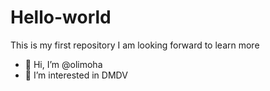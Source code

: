 # Hello-world
This is my first repository
I am looking forward to learn more
- 👋 Hi, I’m @olimoha
- 👀 I’m interested in DMDV

<!---
olimoha/olimoha is a ✨ special ✨ repository because its `README.md` (this file) appears on your GitHub profile.
You can click the Preview link to take a look at your changes.
--->
